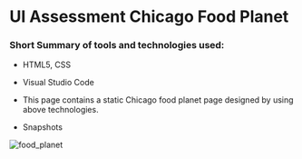 # UI Assessment Chicago Food Planet
### Short Summary of tools and technologies used:
- HTML5, CSS

- Visual Studio Code

- This page contains a static Chicago food planet page designed by using above technologies.

- Snapshots

![food_planet](https://user-images.githubusercontent.com/85791577/124942265-17a67d00-e029-11eb-8fbe-c376250ecca4.gif)
